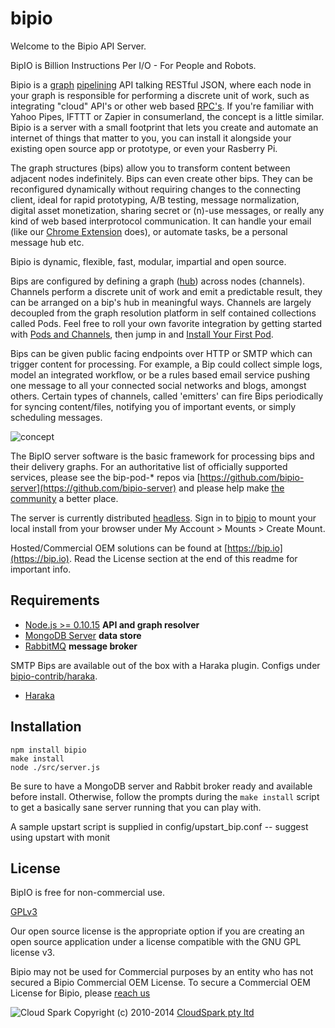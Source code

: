 bipio
=========

Welcome to the Bipio API Server. 

BipIO is Billion Instructions Per I/O - For People and Robots.  

Bipio is a [graph](http://en.wikipedia.org/wiki/Directed_graph) <a href="http://en.wikipedia.org/wiki/Pipeline_(software)">pipelining</a>
API talking RESTful JSON, where each node in your graph is responsible for performing a discrete unit of work, such as integrating "cloud" API's or other web 
based [RPC's](http://en.wikipedia.org/wiki/Remote_procedure_call).  If you're familiar with Yahoo Pipes, IFTTT or Zapier in consumerland, the concept
is a little similar.  Bipio is a server with a small footprint that lets you create and automate an internet of things that matter to you, you
can install it alongside your existing open source app or prototype, or even your Rasberry Pi.  

The graph structures (bips) allow you to transform content between adjacent nodes indefinitely.  Bips can even create other bips.
They can be reconfigured dynamically without requiring changes to the connecting client, ideal for rapid prototyping, A/B testing,
message normalization, digital asset monetization, sharing secret or (n)-use messages, or really any kind of web based interprotocol communication.
It can handle your email (like our [Chrome Extension](http://goo.gl/ZVIkfr) does), or automate tasks, be a personal message hub etc.

Bipio is dynamic, flexible, fast, modular, impartial and open source.

Bips are configured by defining a graph ([hub](https://bip.io/docs/resource/rest/bip#resource_rest_bip_hubs)) across nodes (channels).  Channels perform a discrete
unit of work and emit a predictable result, they can be arranged on a bip's hub in meaningful ways.  Channels are largely decoupled from the graph resolution platform
in self contained collections called Pods.  Feel free to roll your own favorite integration by getting started with [Pods and Channels](https://github.com/bipio-server/bipio/wiki/Pods-and-Channels),
then jump in and [Install Your First Pod](https://github.com/bipio-server/bipio/wiki/Getting-Started-:--Installing-Pods).

Bips can be given public facing endpoints over HTTP or SMTP which can trigger content for processing.  For example,
a Bip could collect simple logs, model an integrated workflow, or be a rules based email service pushing one message to all your connected
social networks and blogs, amongst others.  Certain types of channels, called 'emitters' can fire Bips periodically for syncing content/files,
notifying you of important events, or simply scheduling messages.

![concept](https://bip.io/static/img/docs/bip_concept.png)

The BipIO server software is the basic framework for processing bips and their delivery graphs.  For an authoritative list of officially
supported services, please see the bip-pod-* repos via [https://github.com/bipio-server](https://github.com/bipio-server) and please help make 
[the community](https://groups.google.com/forum/#!forum/bipio-api) a better place.

The server is currently distributed [headless](http://en.wikipedia.org/wiki/Headless_system).  Sign in to [bipio](https://bip.io)
to mount your local install from your browser under My Account > Mounts > Create Mount.

Hosted/Commercial OEM solutions can be found at [https://bip.io](https://bip.io). Read the License section at the end of this readme for important info.

Requirements
-

  - [Node.js >= 0.10.15](http://nodejs.org) **API and graph resolver**
  - [MongoDB Server](http://www.mongodb.org) **data store**
  - [RabbitMQ](http://www.rabbitmq.com) **message broker**

SMTP Bips are available out of the box with a Haraka plugin.  Configs under [bipio-contrib/haraka](https://github.com/bipio-server/bipio-contrib).

  - [Haraka](https://github.com/baudehlo/Haraka)

## Installation

    npm install bipio
    make install
    node ./src/server.js

Be sure to have a MongoDB server and Rabbit broker ready and available before install.  Otherwise, follow the prompts
during the `make install` script to get a basically sane server running that you can play with.

A sample upstart script is supplied in config/upstart_bip.conf -- suggest using upstart with monit

## License

BipIO is free for non-commercial use.

[GPLv3](http://www.gnu.org/copyleft/gpl.html)

Our open source license is the appropriate option if you are creating an open source application under a license compatible with the GNU GPL license v3. 

Bipio may not be used for Commercial purposes by an entity who has not secured a Bipio Commercial OEM License.  To secure a Commercial OEM License for Bipio,
please [reach us](mailto:enquiries@cloudspark.com.au)

![Cloud Spark](http://www.cloudspark.com.au/cdn/static/img/cs_logo.png "Cloud Spark - Rapid Web Stacks Built Beautifully")
Copyright (c) 2010-2014  [CloudSpark pty ltd](http://www.cloudspark.com.au)

